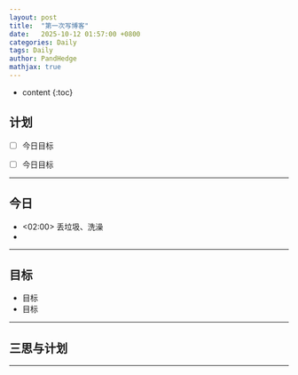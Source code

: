 ```yaml
---
layout: post
title:  "第一次写博客"
date:   2025-10-12 01:57:00 +0800
categories: Daily
tags: Daily 
author: PandHedge
mathjax: true
---
```

* content
{:toc}
## 计划



- [ ]  今日目标
- [ ]  今日目标



---

## 今日



-  <02:00>  丢垃圾、洗澡
-  


---

## 目标



- 目标
- 目标


---

## 三思与计划





---



